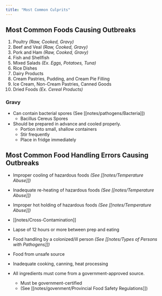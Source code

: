 ```yaml
---
title: "Most Common Culprits"
---
```

## Most Common Foods Causing Outbreaks

1. Poultry *(Raw, Cooked, Gravy)*
2. Beef and Veal *(Raw, Cooked, Gravy)*
3. Pork and Ham *(Raw, Cooked, Gravy)*
4. Fish and Shellfish
5. Mixed Salads *(Ex. Eggs, Potatoes, Tuna)*
6. Rice Dishes
7. Dairy Products
8. Cream Pastries, Pudding, and Cream Pie Filling
9. Ice Cream, Non-Cream Pastries, Canned Goods
10. Dried Foods *(Ex. Cereal Products)*

### Gravy

* Can contain bacterial spores (See [[notes/pathogens/Bacteria]])
	* Bacillus Cereus Spores
* Should be prepared in advance and cooled properly.
	* Portion into small, shallow containers
	* Stir frequently
	* Place in fridge immediately 

## Most Common Food Handling Errors Causing Outbreaks

* Improper cooling of hazardous foods *(See [[notes/Temperature Abuse]])*
* Inadequate re-heating of hazardous foods *(See [[notes/Temperature Abuse]])*
* Improper hot holding of hazardous foods *(See [[notes/Temperature Abuse]])*
* [[notes/Cross-Contamination]] 
* Lapse of 12 hours or more between prep and eating
* Food handling by a colonized/ill person *(See [[notes/Types of Persons with Pathogens]])*
* Food from unsafe source
* Inadequate cooking, canning, heat processing

* All ingredients must come from a government-approved source.
	* Must be government-certified
	* (See [[notes/govenment/Provincial Food Safety Regulations]])